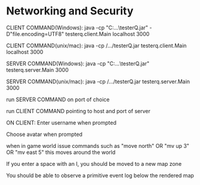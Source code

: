 # Networking and Security
CLIENT COMMAND(Windows): java -cp "C:\...\testerQ.jar" -D"file.encoding=UTF8" testerq.client.Main localhost 3000

CLIENT COMMAND(unix/mac): java -cp /.../testerQ.jar testerq.client.Main localhost 3000

SERVER COMMAND(Windows): java -cp "C:\...\testerQ.jar" testerq.server.Main 3000

SERVER COMMAND(unix/mac): java -cp /.../testerQ.jar testerq.server.Main 3000

run SERVER COMMAND on port of choice

run CLIENT COMMAND pointing to host and port of server

ON CLIENT:
Enter username when prompted

Choose avatar when prompted

when in game world issue commands such as "move north" OR "mv up 3" OR "mv east 5" this moves around the world

If you enter a space with an I, you should be moved to a new map zone

You should be able to observe a primitive event log below the rendered map